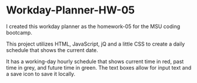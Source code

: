# Workday-Planner-HW-05

I created this workday planner as the homework-05 for the MSU coding bootcamp.

This project utilizes HTML, JavaScript, jQ and a little CSS to create a daily schedule that shows the current date. 

It has a working-day hourly schedule that shows current time in red, past time in grey, and future time in green. The text boxes allow for input text and a save icon to save it locally. 